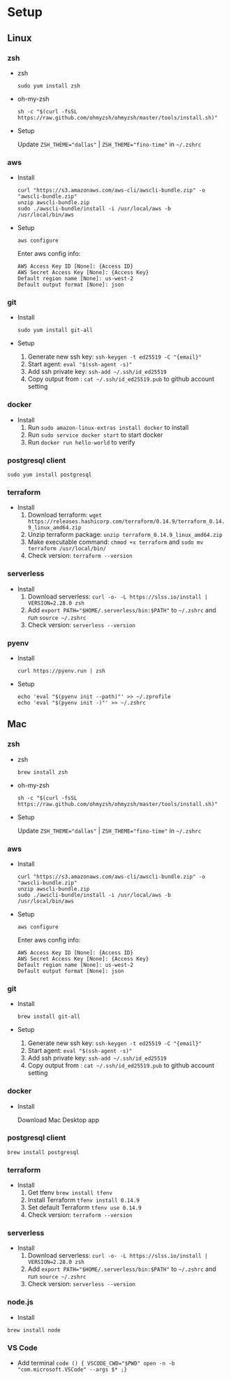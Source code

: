 # Setup
## Linux
### zsh
* zsh

	```
	sudo yum install zsh
	```
* oh-my-zsh

	```
	sh -c "$(curl -fsSL https://raw.github.com/ohmyzsh/ohmyzsh/master/tools/install.sh)"
	```
* Setup

	Update `ZSH_THEME="dallas"` | `ZSH_THEME="fino-time"` in `~/.zshrc` 
	
### aws
* Install

	```
	curl "https://s3.amazonaws.com/aws-cli/awscli-bundle.zip" -o "awscli-bundle.zip"
	unzip awscli-bundle.zip
	sudo ./awscli-bundle/install -i /usr/local/aws -b /usr/local/bin/aws
	```
* Setup

	```
	aws configure
	```
	Enter aws config info:
	
	```
	AWS Access Key ID [None]: {Access ID}
	AWS Secret Access Key [None]: {Access Key}
	Default region name [None]: us-west-2
	Default output format [None]: json
	```
	
### git
* Install

	```
	sudo yum install git-all
	```
* Setup 
	1. Generate new ssh key: `ssh-keygen -t ed25519 -C "{email}"`
	2. Start agent: `eval "$(ssh-agent -s)"`
	3. Add ssh private key: `ssh-add ~/.ssh/id_ed25519`
	4. Copy output from : `cat ~/.ssh/id_ed25519.pub` to github account setting

### docker
* Install
	1. Run `sudo amazon-linux-extras install docker` to install
	2. Run `sudo service docker start` to start docker
	3. Run `docker run hello-world` to verify

### postgresql client

```
sudo yum install postgresql
```
### terraform
* Install
	1. Download terraform: `wget https://releases.hashicorp.com/terraform/0.14.9/terraform_0.14.9_linux_amd64.zip`
	2. Unzip terraform package: `unzip terraform_0.14.9_linux_amd64.zip`
	3. Make executable command: `chmod +x terraform` and `sudo mv terraform /usr/local/bin/`
	4. Check version: `terraform --version`

### serverless
* Install
	1. Download serverless: `curl -o- -L https://slss.io/install | VERSION=2.28.0 zsh`
	2. Add `export PATH="$HOME/.serverless/bin:$PATH"` to `~/.zshrc` and run `source ~/.zshrc`
	3. Check version: `serverless --version`

### pyenv
* Install 

	`curl https://pyenv.run | zsh`
* Setup

	```
	echo 'eval "$(pyenv init --path)"' >> ~/.zprofile
   echo 'eval "$(pyenv init -)"' >> ~/.zshrc
   ```
## Mac
### zsh
* zsh

	```
	brew install zsh
	```
* oh-my-zsh

	```
	sh -c "$(curl -fsSL https://raw.github.com/ohmyzsh/ohmyzsh/master/tools/install.sh)"
	```
* Setup

	Update `ZSH_THEME="dallas"` | `ZSH_THEME="fino-time"` in `~/.zshrc` 
	
### aws
* Install

	```
	curl "https://s3.amazonaws.com/aws-cli/awscli-bundle.zip" -o "awscli-bundle.zip"
	unzip awscli-bundle.zip
	sudo ./awscli-bundle/install -i /usr/local/aws -b /usr/local/bin/aws
	```
* Setup

	```
	aws configure
	```
	Enter aws config info:
	
	```
	AWS Access Key ID [None]: {Access ID}
	AWS Secret Access Key [None]: {Access Key}
	Default region name [None]: us-west-2
	Default output format [None]: json
	```
	
### git
* Install

	```
	brew install git-all
	```
* Setup 
	1. Generate new ssh key: `ssh-keygen -t ed25519 -C "{email}"`
	2. Start agent: `eval "$(ssh-agent -s)"`
	3. Add ssh private key: `ssh-add ~/.ssh/id_ed25519`
	4. Copy output from : `cat ~/.ssh/id_ed25519.pub` to github account setting

### docker
* Install
	
	Download Mac Desktop app
	
### postgresql client

```
brew install postgresql
```
### terraform
* Install
	1. Get tfenv `brew install tfenv`
	2. Install Terraform `tfenv install 0.14.9`
	3. Set default Terraform `tfenv use 0.14.9`
	4. Check version: `terraform --version`

### serverless
* Install
	1. Download serverless: `curl -o- -L https://slss.io/install | VERSION=2.28.0 zsh`
	2. Add `export PATH="$HOME/.serverless/bin:$PATH"` to `~/.zshrc` and run `source ~/.zshrc`
	3. Check version: `serverless --version`

### node.js
* Install
```
brew install node
```

### VS Code
* Add terminal `code () { VSCODE_CWD="$PWD" open -n -b "com.microsoft.VSCode" --args $* ;}`
